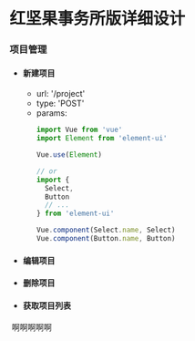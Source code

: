 红坚果事务所版详细设计
=====================
### 项目管理
- #### 新建项目
  - url: '/project'
  - type: 'POST'
  - params: 
      ``` javascript
      import Vue from 'vue'
      import Element from 'element-ui'

      Vue.use(Element)

      // or
      import {
        Select,
        Button
        // ...
      } from 'element-ui'

      Vue.component(Select.name, Select)
      Vue.component(Button.name, Button)
      ```
- #### 编辑项目
- #### 删除项目
- #### 获取项目列表
  啊啊啊啊啊
